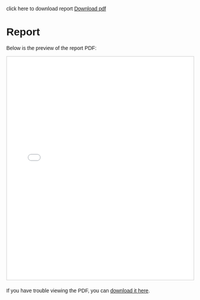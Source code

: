 click here to download report 
[Download pdf](EXAMPLE.pdf)


<html lang="en">
<head>
    <meta charset="UTF-8">
    <meta name="viewport" content="width=device-width, initial-scale=1.0">
    <title>Report</title>
    <style>
        body {
            font-family: Arial, sans-serif;
            margin: 20px;
        }
        .pdf-container {
            width: 100%;
            height: 600px; /* Adjust height as needed */
            border: 1px solid #ccc;
            overflow: hidden;
            margin-bottom: 20px;
        }
        iframe {
            width: 100%;
            height: 100%;
            border: none;
        }
    </style>
</head>
<body>

<h1>Report</h1>
<p>Below is the preview of the report PDF:</p>

<div class="pdf-container">
    <iframe src="EXAMPLE.pdf" allow="autoplay"></iframe>
</div>

<p>If you have trouble viewing the PDF, you can <a href="example.pdf" download>download it here</a>.</p>

</body>
</html>
